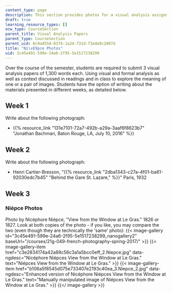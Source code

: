 ```yaml
---
content_type: page
description: This section provides photos for a visual analysis assignment.
draft: true
learning_resource_types: []
ocw_type: CourseSection
parent_title: Visual Analysis Papers
parent_type: CourseSection
parent_uid: 6c9a455d-8374-1a2d-f31d-f3a4e0c2087d
title: "Ni\xE9pce Photos"
uid: 3c45e491-599e-24a6-2f95-5e1517238299
---
```

Over the course of the semester, students are required to submit 3 visual analysis papers of 1,300 words each. Using visual and formal analysis as well as context discussed in readings and in class to explore the meaning of one or a pair of images. Students have the option of writing about the materials presented in different weeks, as detailed below.

Week 1
------

Write about the following photograph:

*   {{% resource_link "131e7101-72a7-492b-a29a-3aaf6f8623b7" "Jonathan Bachman, Baton Rouge, LA, July 10, 2016" %}}

Week 2
------

Write about the following photograph:

*   Henri Cartier-Bresson, "{{% resource_link "2dba1343-c27a-4f01-ba61-92030edc7b45" "Behind the Gare St. Lazare," %}}" Paris, 1932

Week 3
------

### Niépce Photos

Photo by Nicéphore Niépce, "View from the Window at Le Gras." 1826 or 1827. Look at both copies of the photo - if you like, you may compare the two (even though they are technically the 'same' photo):
{{< image-gallery id="3c45e491-599e-24a6-2f95-5e1517238299_nanogallery2" baseUrl="/courses/21g-049-french-photography-spring-2017/" >}}
{{< image-gallery-item href="c3e2834174a42a89c56c3a1a5bcc0eff_2.Niepce.jpg" data-ngdesc="Nicéphore Niépces View from the Window at Le Gras." text="Niépces View from the Window at Le Gras." >}}
{{< image-gallery-item href="b106a5f8545d075e733407e2193c40ea_3.Niepce_2.jpg" data-ngdesc="Enhanced version of Nicéphore Niépces View from the Window at Le Gras." text="Manually manipulated image of Niépces View from the Window at Le Gras." >}}
{{</ image-gallery >}}